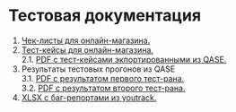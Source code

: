# Тестовая документация
1. <a href="https://docs.google.com/spreadsheets/d/1lkJ49JAE0WhDz7XZjtjnYrKE80Ze1C7qy2A0FMqAMQ0/edit?usp=sharing" target="_blank">Чек-листы для онлайн-магазина.</a>
2. <a href="https://app.qase.io/project/G7?suite=6&previewMode=side&case=6" target="_blank">Тест-кейсы для онлайн-магазина.</a>  
2.1. <a href="https://github.com/trudoviebudni/docs/blob/main/test-cases_exported_from_qase.pdf" target="_blank">PDF с тест-кейсами экпортированными из QASE.</a>
3. Результаты тестовых прогонов из QASE  
3.1. <a href="https://github.com/trudoviebudni/docs/blob/main/G7-Express%2Brun%2B2024_04_27%2Bby%2BNikita%2BBurdenkov.pdf" target="_blank">PDF с результатом первого тест-рана.</a>  
3.2. <a href="https://github.com/trudoviebudni/docs/blob/main/G7-Express%2Brun%2B2024_04_28%2Bby%2BNikita%2BBurdenkov.pdf" target="_blank">PDF с результатом второго тест-рана.</a>
4. <a href="https://github.com/trudoviebudni/docs/blob/main/bug_reports.xlsx" target="_blank">XLSX с баг-репортами из youtrack.</a>


